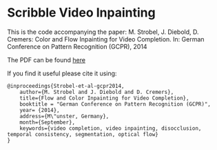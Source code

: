 # Scribble Video Inpainting 

This is the code accompanying the paper: M. Strobel, J. Diebold, D. Cremers: Color and Flow Inpainting for Video Completion. In: German Conference on Pattern Recognition (GCPR), 2014 

The PDF can be found [here](https://www-m10.ma.tum.de/foswiki/pub/Lehrstuhl/MichaelStrobel/strobel-et-al-gcpr2014.pdf)

If you find it useful please cite it using:
```
@inproceedings{Strobel-et-al-gcpr2014,
    author={M. Strobel and J. Diebold and D. Cremers},
    title={Flow and Color Inpainting for Video Completion},
    booktitle = "German Conference on Pattern Recognition (GCPR)",
    year= {2014},
    address={M\"unster, Germany},
    month={September},
    keywords={video completion, video inpainting, disocclusion, temporal consistency, segmentation, optical flow}
}
```
